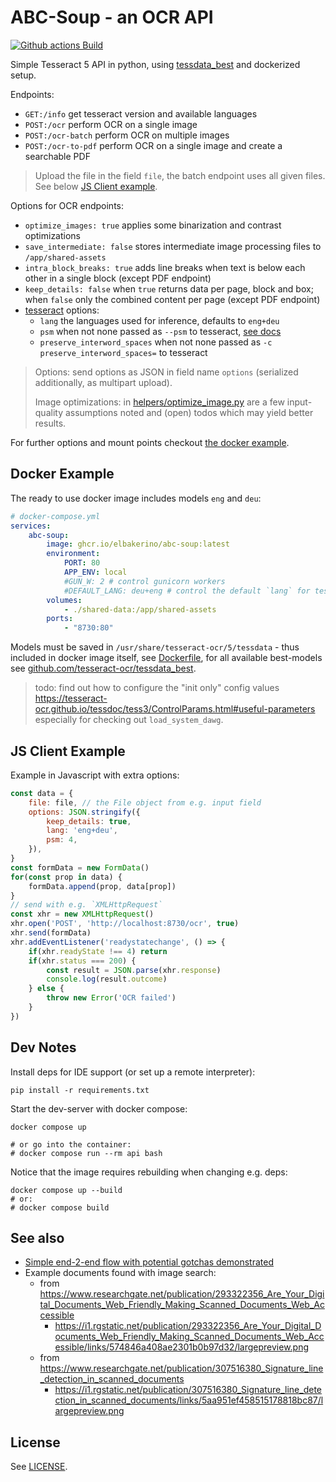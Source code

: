 # ABC-Soup - an OCR API

[![Github actions Build](https://github.com/elbakerino/abc-soup/actions/workflows/blank.yml/badge.svg)](https://github.com/elbakerino/abc-soup/actions)

Simple Tesseract 5 API in python, using [tessdata_best](https://github.com/tesseract-ocr/tessdata_best/) and dockerized setup.

Endpoints:

- `GET:/info` get tesseract version and available languages
- `POST:/ocr` perform OCR on a single image
- `POST:/ocr-batch` perform OCR on multiple images
- `POST:/ocr-to-pdf` perform OCR on a single image and create a searchable PDF

> Upload the file in the field `file`, the batch endpoint uses all given files. See below [JS Client example](#js-client-example).

Options for OCR endpoints:

- `optimize_images: true` applies some binarization and contrast optimizations
- `save_intermediate: false` stores intermediate image processing files to `/app/shared-assets`
- `intra_block_breaks: true` adds line breaks when text is below each other in a single block (except PDF endpoint)
- `keep_details: false` when `true` returns data per page, block and box; when `false` only the combined content per page (except PDF endpoint)
- [tesseract](https://tesseract-ocr.github.io/tessdoc) options:
    - `lang` the languages used for inference, defaults to `eng+deu`
    - `psm` when not none passed as `--psm` to tesseract, [see docs](https://tesseract-ocr.github.io/tessdoc/ImproveQuality.html#page-segmentation-method)
    - `preserve_interword_spaces` when not none passed as `-c preserve_interword_spaces=` to tesseract

> Options: send options as JSON in field name `options` (serialized additionally, as multipart upload).
>
> Image optimizations: in [helpers/optimize_image.py](./src/helpers/optimize_image.py) are a few input-quality assumptions noted and (open) todos which may yield better results.

For further options and mount points checkout [the docker example](#docker-example).

## Docker Example

The ready to use docker image includes models `eng` and `deu`:

```yaml
# docker-compose.yml
services:
    abc-soup:
        image: ghcr.io/elbakerino/abc-soup:latest
        environment:
            PORT: 80
            APP_ENV: local
            #GUN_W: 2 # control gunicorn workers
            #DEFAULT_LANG: deu+eng # control the default `lang` for tesseract
        volumes:
            - ./shared-data:/app/shared-assets
        ports:
            - "8730:80"
```

Models must be saved in `/usr/share/tesseract-ocr/5/tessdata` - thus included in docker image itself, see [Dockerfile](./Dockerfile), for all available best-models see [github.com/tesseract-ocr/tessdata_best](https://github.com/tesseract-ocr/tessdata_best).

> todo: find out how to configure the "init only" config values https://tesseract-ocr.github.io/tessdoc/tess3/ControlParams.html#useful-parameters especially for checking out `load_system_dawg`.

## JS Client Example

Example in Javascript with extra options:

```js
const data = {
    file: file, // the File object from e.g. input field
    options: JSON.stringify({
        keep_details: true,
        lang: 'eng+deu',
        psm: 4,
    }),
}
const formData = new FormData()
for(const prop in data) {
    formData.append(prop, data[prop])
}
// send with e.g. `XMLHttpRequest`
const xhr = new XMLHttpRequest()
xhr.open('POST', 'http://localhost:8730/ocr', true)
xhr.send(formData)
xhr.addEventListener('readystatechange', () => {
    if(xhr.readyState !== 4) return
    if(xhr.status === 200) {
        const result = JSON.parse(xhr.response)
        console.log(result.outcome)
    } else {
        throw new Error('OCR failed')
    }
})
```

## Dev Notes

Install deps for IDE support (or set up a remote interpreter):

```shell
pip install -r requirements.txt
```

Start the dev-server with docker compose:

```shell
docker compose up

# or go into the container:
# docker compose run --rm api bash
```

Notice that the image requires rebuilding when changing e.g. deps:

```shell
docker compose up --build
# or:
# docker compose build
```

## See also

- [Simple end-2-end flow with potential gotchas demonstrated](https://nanonets.com/blog/ocr-with-tesseract/)
- Example documents found with image search:
    - from https://www.researchgate.net/publication/293322356_Are_Your_Digital_Documents_Web_Friendly_Making_Scanned_Documents_Web_Accessible
        - https://i1.rgstatic.net/publication/293322356_Are_Your_Digital_Documents_Web_Friendly_Making_Scanned_Documents_Web_Accessible/links/574846a408ae2301b0b97d32/largepreview.png
    - from https://www.researchgate.net/publication/307516380_Signature_line_detection_in_scanned_documents
        - https://i1.rgstatic.net/publication/307516380_Signature_line_detection_in_scanned_documents/links/5aa951ef458515178818bc87/largepreview.png

## License

See [LICENSE](LICENSE).

